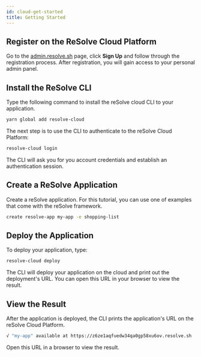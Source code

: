 ```yaml
---
id: cloud-get-started
title: Getting Started
---
```


## Register on the ReSolve Cloud Platform

Go to the [admin.resolve.sh](https://admin.resolve.sh) page, click **Sign Up** and follow through the registration process. After registration, you will gain access to your personal admin panel.

## Install the ReSolve CLI

Type the following command to install the reSolve cloud CLI to your application.

```bash
yarn global add resolve-cloud
```

The next step is to use the CLI to authenticate to the reSolve Cloud Platform:

```bash
resolve-cloud login
```

The CLI will ask you for you account credentials and establish an authentication session.

## Create a ReSolve Application

Create a reSolve application. For this tutorial, you can use one of examples that come with the reSolve framework.

```bash
create resolve-app my-app -e shopping-list
```

## Deploy the Application

To deploy your application, type:

```bash
resolve-cloud deploy
```

The CLI will deploy your application on the cloud and print out the deployment's URL. You can open this URL in your browser to view the result.

## View the Result

After the application is deployed, the CLI prints the application's URL on the reSolve Cloud Platform.

```bash
√ "my-app" available at https://z6ze1aqfuedw34qa0gp58xu6ov.resolve.sh
```

Open this URL in a browser to view the result.

